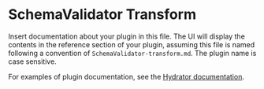 # SchemaValidator Transform

Insert documentation about your plugin in this file.
The UI will display the contents in the reference section of your plugin,
assuming this file is named following a convention of ``SchemaValidator-transform.md``.
The plugin name is case sensitive.

For examples of plugin documentation, see the
[Hydrator documentation](https://github.com/caskdata/hydrator-plugins/tree/develop/core-plugins/docs).